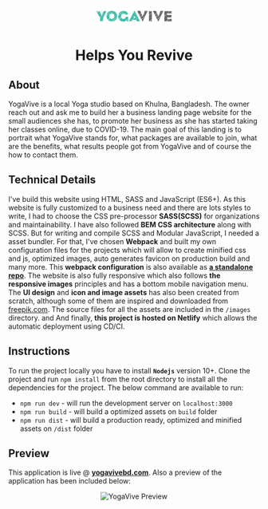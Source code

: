 #

<p align="center">
  <img src="images/logo/logo.png" width="30%">
  <h1 align="center">Helps You Revive</h1>
</p>

## About

YogaVive is a local Yoga studio based on Khulna, Bangladesh. The owner reach out and ask me to build her a business landing page website for the small audiences she has, to promote her business as she has started taking her classes online, due to COVID-19. The main goal of this landing is to portrait what YogaVive stands for, what packages are available to join, what are the benefits, what results people got from YogaVive and of course the how to contact them.

## Technical Details

I've build this website using HTML, SASS and JavaScript (ES6+). As this website is fully customized to a business need and there are lots styles to write, I had to choose the CSS pre-processor **SASS(SCSS)** for organizations and maintainability. I have also followed **BEM CSS architecture** along with SCSS. But for writing and compile SCSS and Modular JavaScript, I needed a asset bundler. For that, I've chosen **Webpack** and built my own configuration files for the projects which will allow to create minified css and js, optimized images, auto generates favicon on production build and many more. This **webpack configuration** is also available as **[a standalone repo](https://github.com/Mr-spShuvo/webpack-static-workflow)**. The website is also fully responsive which also follows **the responsive images** principles and has a bottom mobile navigation menu. The **UI design** and **icon and image assets** has also been created from scratch, although some of them are inspired and downloaded from [freepik.com](https://freepik.com). The source files for all the assets are included in the `/images` directory. and And finally, **this project is hosted on Netlify** which allows the automatic deployment using CD/CI.

## Instructions

To run the project locally you have to install **`Nodejs`** version 10+. Clone the project and run `npm install` from the root directory to install all the dependencies for the project. The below command are available to run:

- `npm run dev` - will run the development server on `localhost:3000`
- `npm run build` - will build a optimized assets on `build` folder
- `npm run dist` - will build a production ready, optimized and minified assets on `/dist` folder

## Preview

This application is live @ **[yogavivebd.com](https://yogavivebd.com)**. Also a preview of the application has been included below:

<p align="center">
  <img src="screenshot.gif" alt="YogaVive Preview" title="YogaVive Preview">
</p>
